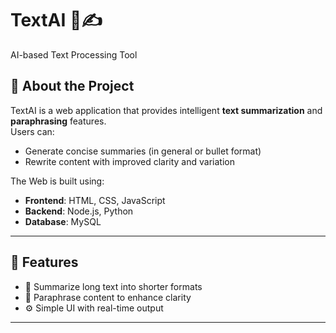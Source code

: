 # TextAI 🧠✍️  
AI-based Text Processing Tool

## 📌 About the Project

TextAI is a web application that provides intelligent **text summarization** and **paraphrasing** features.  
Users can:
- Generate concise summaries (in general or bullet format)
- Rewrite content with improved clarity and variation

The Web is built using:
- **Frontend**: HTML, CSS, JavaScript  
- **Backend**: Node.js, Python  
- **Database**: MySQL

---

## 🚀 Features

- 🧠 Summarize long text into shorter formats
- 🔁 Paraphrase content to enhance clarity
- ⚙️ Simple UI with real-time output

---
